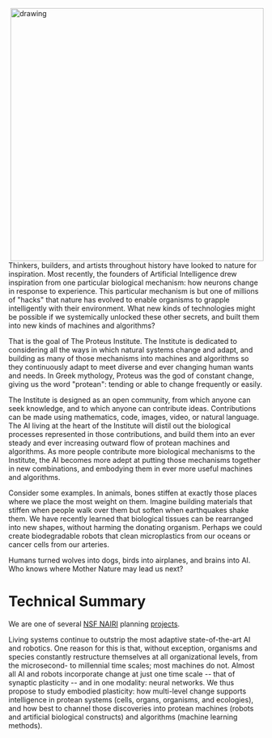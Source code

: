 <img src="https://proteusInstitute.github.io/img/Proteus.png" alt="drawing" align="right" width="500"> Thinkers, builders, and artists throughout history have looked to nature for inspiration. Most recently, the founders of Artificial Intelligence drew inspiration from one particular biological mechanism: how neurons change in response to experience. This particular mechanism is but one of millions of "hacks" that nature has evolved to enable organisms to grapple intelligently with their environment. What new kinds of technologies might be possible if we systemically unlocked these other secrets, and built them into new kinds of machines and algorithms?

That is the goal of The Proteus Institute. The Institute is dedicated to considering all the ways in which natural systems change and adapt, and building as many of those mechanisms into machines and algorithms so they continuously adapt to meet diverse and ever changing human wants and needs. In Greek mythology, Proteus was the god of constant change, giving us the word "protean": tending or able to change frequently or easily.

The Institute is designed as an open community, from which anyone can seek knowledge, and to which anyone can contribute ideas. Contributions can be made using mathematics, code, images, video, or natural language. The AI living at the heart of the Institute will distil out the biological processes represented in those contributions, and build them into an ever steady and ever increasing outward flow of protean machines and algorithms. As more people contribute more biological mechanisms to the Institute, the AI becomes more adept at putting those mechanisms together in new combinations, and embodying them in ever more useful machines and algorithms.

Consider some examples. In animals, bones stiffen at exactly those places where we place the most weight on them. Imagine building materials that stiffen when people walk over them but soften when earthquakes shake them. We have recently learned that biological tissues can be rearranged into new shapes, without harming the donating organism. Perhaps we could create biodegradable robots that clean microplastics from our oceans or cancer cells from our arteries.

Humans turned wolves into dogs, birds into airplanes, and brains into AI. Who knows where Mother Nature may lead us next?

# Technical Summary

We are one of several [NSF NAIRI](https://www.nsf.gov/news/special_reports/announcements/082620.jsp) planning [projects](https://www.nsf.gov/awardsearch/showAward?AWD_ID=2020247&HistoricalAwards=false).

Living systems continue to outstrip the most adaptive state-of-the-art AI and robotics. One reason for this is that, without exception, organisms and species constantly restructure themselves at all organizational levels, from the microsecond- to millennial time scales; most machines do not. Almost all AI and robots incorporate change at just one time scale -- that of synaptic plasticity -- and in one modality: neural networks. We thus propose to study embodied plasticity: how multi-level change supports intelligence in protean systems (cells, organs, organisms, and ecologies), and how best to channel those discoveries into protean machines (robots and artificial biological constructs) and algorithms (machine learning methods). 
